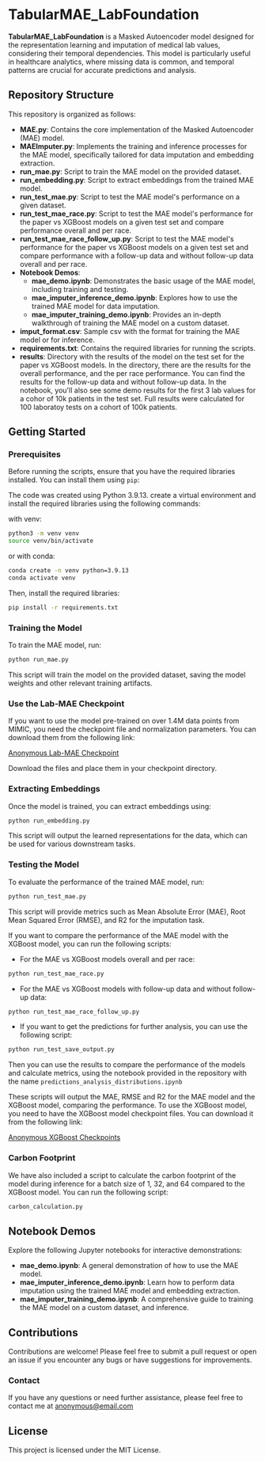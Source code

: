 # TabularMAE_LabFoundation

**TabularMAE_LabFoundation** is a Masked Autoencoder model designed for the representation learning and imputation of medical lab values, considering their temporal dependencies. This model is particularly useful in healthcare analytics, where missing data is common, and temporal patterns are crucial for accurate predictions and analysis.

## Repository Structure

This repository is organized as follows:

- **MAE.py**: Contains the core implementation of the Masked Autoencoder (MAE) model.
- **MAEImputer.py**: Implements the training and inference processes for the MAE model, specifically tailored for data imputation and embedding extraction.
- **run_mae.py**: Script to train the MAE model on the provided dataset.
- **run_embedding.py**: Script to extract embeddings from the trained MAE model.
- **run_test_mae.py**: Script to test the MAE model's performance on a given dataset.
- **run_test_mae_race.py**: Script to test the MAE model's performance for the paper vs XGBoost models on a given test set and compare performance overall and per race.
- **run_test_mae_race_follow_up.py**: Script to test the MAE model's performance for the paper vs XGBoost models on a given test set and compare performance with a follow-up data and without follow-up data overall and per race.
- **Notebook Demos**:
  - **mae_demo.ipynb**: Demonstrates the basic usage of the MAE model, including training and testing.
  - **mae_imputer_inference_demo.ipynb**: Explores how to use the trained MAE model for data imputation.
  - **mae_imputer_training_demo.ipynb**: Provides an in-depth walkthrough of training the MAE model on a custom dataset.
- **imput_format.csv**: Sample csv with the format for training the MAE model or for inference.
- **requirements.txt**: Contains the required libraries for running the scripts.
- **results**: Directory with the results of the model on the test set for the paper vs XGBoost models. In the directory, there are the results for the overall performance, and the per race performance. You can find the results for the follow-up data and without follow-up data. In the notebook, you'll also see some demo results for the first 3 lab values for a cohor of 10k patients in the test set. Full results were calculated for 100 laboratoy tests on a cohort of 100k patients.

## Getting Started

### Prerequisites

Before running the scripts, ensure that you have the required libraries installed. You can install them using `pip`:

The code was created using Python 3.9.13. create a virtual environment and install the required libraries using the following commands:

with venv:

```bash
python3 -m venv venv
source venv/bin/activate
```

or with conda:

```bash
conda create -n venv python=3.9.13
conda activate venv
```

Then, install the required libraries:

```bash
pip install -r requirements.txt
```

### Training the Model

To train the MAE model, run:

```bash
python run_mae.py
```

This script will train the model on the provided dataset, saving the model weights and other relevant training artifacts.

### Use the Lab-MAE Checkpoint

If you want to use the model pre-trained on over 1.4M data points from MIMIC, you need the checkpoint file and normalization parameters. You can download them from the following link:

[Anonymous Lab-MAE Checkpoint](https://drive.google.com/drive/folders/1oPbTJo4UxuK5lQxGGcj7Onj4DXwO6ZGr?usp=sharing)

Download the files and place them in your checkpoint directory. 

### Extracting Embeddings
Once the model is trained, you can extract embeddings using:

```bash
python run_embedding.py
```
This script will output the learned representations for the data, which can be used for various downstream tasks.

### Testing the Model
To evaluate the performance of the trained MAE model, run:

```bash
python run_test_mae.py
```

This script will provide metrics such as Mean Absolute Error (MAE), Root Mean Squared Error (RMSE), and R2 for the imputation task.

If you want to compare the performance of the MAE model with the XGBoost model, you can run the following scripts:

- For the MAE vs XGBoost models overall and per race:

```bash
python run_test_mae_race.py
```

- For the MAE vs XGBoost models with follow-up data and without follow-up data:

```bash
python run_test_mae_race_follow_up.py
```

- If you want to get the predictions for further analysis, you can use the following script:

```bash
python run_test_save_output.py
```

Then you can use the results to compare the performance of the models and calculate metrics, using the notebook provided in the repository with the name `predictions_analysis_distributions.ipynb`

These scripts will output the MAE, RMSE and R2 for the MAE model and the XGBoost model, comparing the performance. To use the XGBoost model, you need to have the XGBoost model checkpoint files. You can download it from the following link:

[Anonymous XGBoost Checkpoints](https://drive.google.com/drive/folders/1oPbTJo4UxuK5lQxGGcj7Onj4DXwO6ZGr?usp=sharing)

### Carbon Footprint

We have also included a script to calculate the carbon footprint of the model during inference for a batch size of 1, 32, and 64 compared to the XGBoost model. You can run the following script:

```bash
carbon_calculation.py
```

## Notebook Demos

Explore the following Jupyter notebooks for interactive demonstrations:

- **mae_demo.ipynb**: A general demonstration of how to use the MAE model.
- **mae_imputer_inference_demo.ipynb**: Learn how to perform data imputation using the trained MAE model and embedding extraction.
- **mae_imputer_training_demo.ipynb**: A comprehensive guide to training the MAE model on a custom dataset, and inference.

## Contributions

Contributions are welcome! Please feel free to submit a pull request or open an issue if you encounter any bugs or have suggestions for improvements.

### Contact

If you have any questions or need further assistance, please feel free to contact me at anonymous@email.com

## License

This project is licensed under the MIT License.
